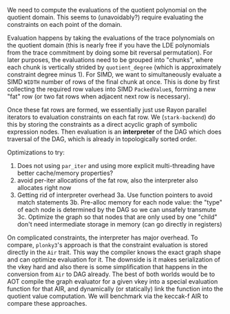 We need to compute the evaluations of the quotient polynomial on the quotient domain.
This seems to (unavoidably?) require evaluating the constraints on each point of the domain.

Evaluation happens by taking the evaluations of the trace polynomials on the quotient domain
(this is nearly free if you have the LDE polynomials from the trace commitment by doing some bit reversal permutation).
For later purposes, the evaluations need to be grouped into "chunks", where each chunk is vertically strided by `quotient_degree`
(which is approximately constraint degree minus 1).
For SIMD, we want to simultaneously evaluate a SIMD `WIDTH` number of rows of the final chunk at once.
This is done by first collecting the required row values into SIMD `PackedValue`s, forming a new "fat" row
(or two fat rows when adjacent next row is necessary).

Once these fat rows are formed, we essentially just use Rayon parallel iterators to evaluation constraints on each fat row.
We (`stark-backend`) do this by storing the constraints as a direct acyclic graph of symbolic expression nodes.
Then evaluation is an **interpreter** of the DAG which does traversal of the DAG, which is already in topologically sorted order.

Optimizations to try:
1. Does not using `par_iter` and using more explicit multi-threading have better cache/memory properties?
2. avoid per-iter allocations of the fat row, also the interpreter also allocates right now
3. Getting rid of interpreter overhead
  3a. Use function pointers to avoid match statements
  3b. Pre-alloc memory for each node value: the "type" of each node is determined by the DAG so we can unsafely transmute
  3c. Optimize the graph so that nodes that are only used by one "child" don't need intermediate storage in memory (can go directly in registers)

On complicated constraints, the interpreter has major overhead. To compare,
`plonky3`'s approach is that the constraint evaluation is stored directly in the `Air` trait. This way the compiler knows the exact graph shape and can optimize evaluation for it. The downside is it makes serialization of the vkey hard and also there is some simplification that happens in the conversion from `Air` to DAG already.
The best of both worlds would be to AOT compile the graph evaluator for a given vkey into a special evaluation function for that AIR, and dynamically (or statically)
link the function into the quotient value computation.
We will benchmark via the keccak-f AIR to compare these approaches.
